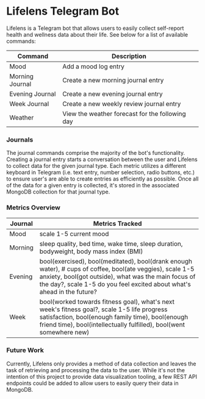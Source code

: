 # Lifelens Telegram Bot

Lifelens is a Telegram bot that allows users to easily collect self-report health and wellness data about their life. See below for a list of available commands:

| Command         | Description                                     |
| --------------- | ----------------------------------------------- |
| Mood            | Add a mood log entry                            |
| Morning Journal | Create a new morning journal entry              |
| Evening Journal | Create a new evening journal entry              |
| Week Journal    | Create a new weekly review journal entry        |
| Weather         | View the weather forecast for the following day |

### Journals

The journal commands comprise the majority of the bot's functionality. Creating a journal entry starts a conversation between the user and Lifelens to collect data for the given journal type. Each metric utilizes a different keyboard in Telegram (i.e. text entry, number selection, radio buttons, etc.) to ensure user's are able to create entries as efficiently as possible. Once all of the data for a given entry is collected, it's stored in the associated MongoDB collection for that journal type.

### Metrics Overview

| Journal | Metrics Tracked                                                                                                                                                                                                                             |
| ------- | ------------------------------------------------------------------------------------------------------------------------------------------------------------------------------------------------------------------------------------------- |
| Mood    | scale 1-5 current mood                                                                                                                                                                                                                      |
| Morning | sleep quality, bed time, wake time, sleep duration, bodyweight, body mass index (BMI)                                                                                                                                                       |
| Evening | bool(exercised), bool(meditated), bool(drank enough water), # cups of coffee, bool(ate veggies), scale 1-5 anxiety, bool(got outside), what was the main focus of the day?, scale 1-5 do you feel excited about what's ahead in the future? |
| Week    | bool(worked towards fitness goal), what's next week's fitness goal?, scale 1-5 life progress satisfaction, bool(enough family time), bool(enough friend time), bool(intellectually fulfilled), bool(went somewhere new)                     |

### Future Work

Currently, Lifelens only provides a method of data collection and leaves the task of retrieving and processing the data to the user. While it's not the intention of this project to provide data visualization tooling, a few REST API endpoints could be added to allow users to easily query their data in MongoDB.
